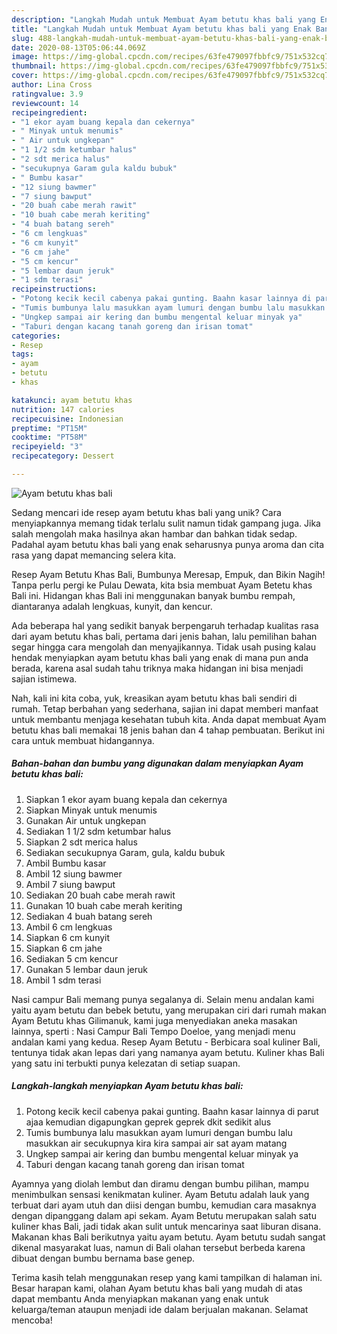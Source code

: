 ```yaml
---
description: "Langkah Mudah untuk Membuat Ayam betutu khas bali yang Enak Banget"
title: "Langkah Mudah untuk Membuat Ayam betutu khas bali yang Enak Banget"
slug: 488-langkah-mudah-untuk-membuat-ayam-betutu-khas-bali-yang-enak-banget
date: 2020-08-13T05:06:44.069Z
image: https://img-global.cpcdn.com/recipes/63fe479097fbbfc9/751x532cq70/ayam-betutu-khas-bali-foto-resep-utama.jpg
thumbnail: https://img-global.cpcdn.com/recipes/63fe479097fbbfc9/751x532cq70/ayam-betutu-khas-bali-foto-resep-utama.jpg
cover: https://img-global.cpcdn.com/recipes/63fe479097fbbfc9/751x532cq70/ayam-betutu-khas-bali-foto-resep-utama.jpg
author: Lina Cross
ratingvalue: 3.9
reviewcount: 14
recipeingredient:
- "1 ekor ayam buang kepala dan cekernya"
- " Minyak untuk menumis"
- " Air untuk ungkepan"
- "1 1/2 sdm ketumbar halus"
- "2 sdt merica halus"
- "secukupnya Garam gula kaldu bubuk"
- " Bumbu kasar"
- "12 siung bawmer"
- "7 siung bawput"
- "20 buah cabe merah rawit"
- "10 buah cabe merah keriting"
- "4 buah batang sereh"
- "6 cm lengkuas"
- "6 cm kunyit"
- "6 cm jahe"
- "5 cm kencur"
- "5 lembar daun jeruk"
- "1 sdm terasi"
recipeinstructions:
- "Potong kecik kecil cabenya pakai gunting. Baahn kasar lainnya di parut ajaa kemudian digapungkan geprek geprek dkit sedikit alus"
- "Tumis bumbunya lalu masukkan ayam lumuri dengan bumbu lalu masukkan air secukupnya kira kira sampai air sat ayam matang"
- "Ungkep sampai air kering dan bumbu mengental keluar minyak ya"
- "Taburi dengan kacang tanah goreng dan irisan tomat"
categories:
- Resep
tags:
- ayam
- betutu
- khas

katakunci: ayam betutu khas 
nutrition: 147 calories
recipecuisine: Indonesian
preptime: "PT15M"
cooktime: "PT58M"
recipeyield: "3"
recipecategory: Dessert

---
```



![Ayam betutu khas bali](https://img-global.cpcdn.com/recipes/63fe479097fbbfc9/751x532cq70/ayam-betutu-khas-bali-foto-resep-utama.jpg)

Sedang mencari ide resep ayam betutu khas bali yang unik? Cara menyiapkannya memang tidak terlalu sulit namun tidak gampang juga. Jika salah mengolah maka hasilnya akan hambar dan bahkan tidak sedap. Padahal ayam betutu khas bali yang enak seharusnya punya aroma dan cita rasa yang dapat memancing selera kita.

Resep Ayam Betutu Khas Bali, Bumbunya Meresap, Empuk, dan Bikin Nagih! Tanpa perlu pergi ke Pulau Dewata, kita bsia membuat Ayam Betetu khas Bali ini. Hidangan khas Bali ini menggunakan banyak bumbu rempah, diantaranya adalah lengkuas, kunyit, dan kencur.

Ada beberapa hal yang sedikit banyak berpengaruh terhadap kualitas rasa dari ayam betutu khas bali, pertama dari jenis bahan, lalu pemilihan bahan segar hingga cara mengolah dan menyajikannya. Tidak usah pusing kalau hendak menyiapkan ayam betutu khas bali yang enak di mana pun anda berada, karena asal sudah tahu triknya maka hidangan ini bisa menjadi sajian istimewa.


Nah, kali ini kita coba, yuk, kreasikan ayam betutu khas bali sendiri di rumah. Tetap berbahan yang sederhana, sajian ini dapat memberi manfaat untuk membantu menjaga kesehatan tubuh kita. Anda dapat membuat Ayam betutu khas bali memakai 18 jenis bahan dan 4 tahap pembuatan. Berikut ini cara untuk membuat hidangannya.

<!--inarticleads1-->

##### Bahan-bahan dan bumbu yang digunakan dalam menyiapkan Ayam betutu khas bali:

1. Siapkan 1 ekor ayam buang kepala dan cekernya
1. Siapkan  Minyak untuk menumis
1. Gunakan  Air untuk ungkepan
1. Sediakan 1 1/2 sdm ketumbar halus
1. Siapkan 2 sdt merica halus
1. Sediakan secukupnya Garam, gula, kaldu bubuk
1. Ambil  Bumbu kasar
1. Ambil 12 siung bawmer
1. Ambil 7 siung bawput
1. Sediakan 20 buah cabe merah rawit
1. Gunakan 10 buah cabe merah keriting
1. Sediakan 4 buah batang sereh
1. Ambil 6 cm lengkuas
1. Siapkan 6 cm kunyit
1. Siapkan 6 cm jahe
1. Sediakan 5 cm kencur
1. Gunakan 5 lembar daun jeruk
1. Ambil 1 sdm terasi


Nasi campur Bali memang punya segalanya di. Selain menu andalan kami yaitu ayam betutu dan bebek betutu, yang merupakan ciri dari rumah makan Ayam Betutu khas Gilimanuk, kami juga menyediakan aneka masakan lainnya, sperti : Nasi Campur Bali Tempo Doeloe, yang menjadi menu andalan kami yang kedua. Resep Ayam Betutu - Berbicara soal kuliner Bali, tentunya tidak akan lepas dari yang namanya ayam betutu. Kuliner khas Bali yang satu ini terbukti punya kelezatan di setiap suapan. 

<!--inarticleads2-->

##### Langkah-langkah menyiapkan Ayam betutu khas bali:

1. Potong kecik kecil cabenya pakai gunting. Baahn kasar lainnya di parut ajaa kemudian digapungkan geprek geprek dkit sedikit alus
1. Tumis bumbunya lalu masukkan ayam lumuri dengan bumbu lalu masukkan air secukupnya kira kira sampai air sat ayam matang
1. Ungkep sampai air kering dan bumbu mengental keluar minyak ya
1. Taburi dengan kacang tanah goreng dan irisan tomat


Ayamnya yang diolah lembut dan diramu dengan bumbu pilihan, mampu menimbulkan sensasi kenikmatan kuliner. Ayam Betutu adalah lauk yang terbuat dari ayam utuh dan diisi dengan bumbu, kemudian cara masaknya dengan dipanggang dalam api sekam. Ayam Betutu merupakan salah satu kuliner khas Bali, jadi tidak akan sulit untuk mencarinya saat liburan disana. Makanan khas Bali berikutnya yaitu ayam betutu. Ayam betutu sudah sangat dikenal masyarakat luas, namun di Bali olahan tersebut berbeda karena dibuat dengan bumbu bernama base genep. 

Terima kasih telah menggunakan resep yang kami tampilkan di halaman ini. Besar harapan kami, olahan Ayam betutu khas bali yang mudah di atas dapat membantu Anda menyiapkan makanan yang enak untuk keluarga/teman ataupun menjadi ide dalam berjualan makanan. Selamat mencoba!
